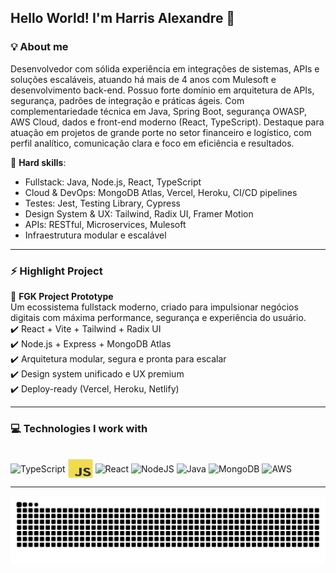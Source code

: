 ## Hello World! I'm Harris Alexandre 👋

### 💡 About me

Desenvolvedor com sólida experiência em integrações de sistemas, APIs e soluções escaláveis, atuando há mais de 4 anos com Mulesoft e desenvolvimento back-end. Possuo forte domínio em arquitetura de APIs, segurança, padrões de integração e práticas ágeis. Com complementariedade técnica em Java, Spring Boot, segurança OWASP, AWS Cloud, dados e front-end moderno (React, TypeScript). Destaque para atuação em projetos de grande porte no setor financeiro e logístico, com perfil analítico, comunicação clara e foco em eficiência e resultados.


🧠 **Hard skills**:  
- Fullstack: Java, Node.js, React, TypeScript
- Cloud & DevOps: MongoDB Atlas, Vercel, Heroku, CI/CD pipelines
- Testes: Jest, Testing Library, Cypress
- Design System & UX: Tailwind, Radix UI, Framer Motion
- APIs: RESTful, Microservices, Mulesoft
- Infraestrutura modular e escalável

---

### ⚡ Highlight Project

🚀 **FGK Project Prototype**  
Um ecossistema fullstack moderno, criado para impulsionar negócios digitais com máxima performance, segurança e experiência do usuário.  
✔️ React + Vite + Tailwind + Radix UI  
✔️ Node.js + Express + MongoDB Atlas  
✔️ Arquitetura modular, segura e pronta para escalar  
✔️ Design system unificado e UX premium  
✔️ Deploy-ready (Vercel, Heroku, Netlify)  

---

### 💻 Technologies I work with

<div style="display: inline_block"><br>
  <img align="center" alt="TypeScript" height="30" width="40" src="https://cdn.jsdelivr.net/gh/devicons/devicon/icons/typescript/typescript-original.svg">
  <img align="center" alt="JavaScript" height="30" width="40" src="https://raw.githubusercontent.com/devicons/devicon/master/icons/javascript/javascript-original.svg">
  <img align="center" alt="React" height="30" width="40" src="https://cdn.jsdelivr.net/gh/devicons/devicon/icons/react/react-original.svg">
  <img align="center" alt="NodeJS" height="30" width="40" src="https://cdn.jsdelivr.net/gh/devicons/devicon/icons/nodejs/nodejs-original.svg">
  <img align="center" alt="Java" height="30" width="40" src="https://cdn.jsdelivr.net/gh/devicons/devicon/icons/java/java-original.svg">
  <img align="center" alt="MongoDB" height="30" width="40" src="https://cdn.jsdelivr.net/gh/devicons/devicon/icons/mongodb/mongodb-original.svg">
  <img align="center" alt="AWS" height="30" width="40" src="https://cdn.jsdelivr.net/gh/devicons/devicon/icons/amazonwebservices/amazonwebservices-original.svg">
</div>

---

<div align="center">
  <img src="https://github.com/harrisalexandre/harrisalexandre/blob/output/github-contribution-grid-snake.svg" alt="snake animation"/>
</div>
